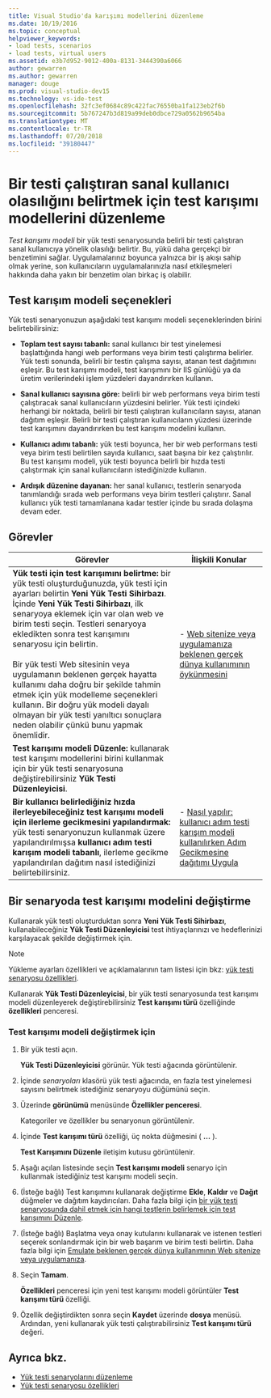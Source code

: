```yaml
---
title: Visual Studio'da karışımı modellerini düzenleme
ms.date: 10/19/2016
ms.topic: conceptual
helpviewer_keywords:
- load tests, scenarios
- load tests, virtual users
ms.assetid: e3b7d952-9012-400a-8131-3444390a6066
author: gewarren
ms.author: gewarren
manager: douge
ms.prod: visual-studio-dev15
ms.technology: vs-ide-test
ms.openlocfilehash: 32fc3ef0684c89c422fac76550ba1fa123eb2f6b
ms.sourcegitcommit: 5b767247b3d819a99deb0dbce729a0562b9654ba
ms.translationtype: MT
ms.contentlocale: tr-TR
ms.lasthandoff: 07/20/2018
ms.locfileid: "39180447"
---
```

# <a name="edit-test-mix-models-to-specify-the-probability-of-a-virtual-user-running-a-test"></a>Bir testi çalıştıran sanal kullanıcı olasılığını belirtmek için test karışımı modellerini düzenleme

*Test karışımı modeli* bir yük testi senaryosunda belirli bir testi çalıştıran sanal kullanıcıya yönelik olasılığı belirtir. Bu, yükü daha gerçekçi bir benzetimini sağlar. Uygulamalarınız boyunca yalnızca bir iş akışı sahip olmak yerine, son kullanıcıların uygulamalarınızla nasıl etkileşmeleri hakkında daha yakın bir benzetim olan birkaç iş olabilir.

## <a name="test-mix-model-options"></a>Test karışım modeli seçenekleri

Yük testi senaryonuzun aşağıdaki test karışımı modeli seçeneklerinden birini belirtebilirsiniz:

-   **Toplam test sayısı tabanlı:** sanal kullanıcı bir test yinelemesi başlattığında hangi web performans veya birim testi çalıştırma belirler. Yük testi sonunda, belirli bir testin çalışma sayısı, atanan test dağıtımını eşleşir. Bu test karışımı modeli, test karışımını bir IIS günlüğü ya da üretim verilerindeki işlem yüzdeleri dayandırırken kullanın.

-   **Sanal kullanıcı sayısına göre:** belirli bir web performans veya birim testi çalıştıracak sanal kullanıcıların yüzdesini belirler. Yük testi içindeki herhangi bir noktada, belirli bir testi çalıştıran kullanıcıların sayısı, atanan dağıtım eşleşir. Belirli bir testi çalıştıran kullanıcıların yüzdesi üzerinde test karışımını dayandırırken bu test karışımı modelini kullanın.

-   **Kullanıcı adımı tabanlı:** yük testi boyunca, her bir web performans testi veya birim testi belirtilen sayıda kullanıcı, saat başına bir kez çalıştırılır. Bu test karışımı modeli, yük testi boyunca belirli bir hızda testi çalıştırmak için sanal kullanıcıların istediğinizde kullanın.

-   **Ardışık düzenine dayanan:** her sanal kullanıcı, testlerin senaryoda tanımlandığı sırada web performans veya birim testleri çalıştırır. Sanal kullanıcı yük testi tamamlanana kadar testler içinde bu sırada dolaşma devam eder.

## <a name="tasks"></a>Görevler

|Görevler|İlişkili Konular|
|-----------|-----------------------|
|**Yük testi için test karışımını belirtme:** bir yük testi oluşturduğunuzda, yük testi için ayarları belirtin **Yeni Yük Testi Sihirbazı**. İçinde **Yeni Yük Testi Sihirbazı**, ilk senaryoya eklemek için var olan web ve birim testi seçin. Testleri senaryoya ekledikten sonra test karışımını senaryosu için belirtin.<br /><br /> Bir yük testi Web sitesinin veya uygulamanın beklenen gerçek hayatta kullanımı daha doğru bir şekilde tahmin etmek için yük modelleme seçenekleri kullanın. Bir doğru yük modeli dayalı olmayan bir yük testi yanıltıcı sonuçlara neden olabilir çünkü bunu yapmak önemlidir.|-   [Web sitenize veya uygulamanıza beklenen gerçek dünya kullanımının öykünmesini](../test/emulate-real-world-usage-of-a-web-site-in-a-load-test-using-test-mix-models.md)|
|**Test karışımı modeli Düzenle:** kullanarak test karışımı modellerini birini kullanmak için bir yük testi senaryosuna değiştirebilirsiniz **Yük Testi Düzenleyicisi**.||
|**Bir kullanıcı belirlediğiniz hızda ilerleyebileceğiniz test karışımı modeli için ilerleme gecikmesini yapılandırmak:** yük testi senaryonuzun kullanmak üzere yapılandırılmışsa **kullanıcı adım testi karışım modeli tabanlı**, ilerleme gecikme yapılandırılan dağıtım nasıl istediğinizi belirtebilirsiniz.|-   [Nasıl yapılır: kullanıcı adım testi karışım modeli kullanılırken Adım Gecikmesine dağıtımı Uygula](../test/how-to-apply-distribution-to-pacing-delay-when-using-a-user-pace-test-mix-model.md)|

## <a name="change-the-test-mix-model-in-a-scenario"></a>Bir senaryoda test karışımı modelini değiştirme

Kullanarak yük testi oluşturduktan sonra **Yeni Yük Testi Sihirbazı**, kullanabileceğiniz **Yük Testi Düzenleyicisi** test ihtiyaçlarınızı ve hedeflerinizi karşılayacak şekilde değiştirmek için.

> [!NOTE]
> Yükleme ayarları özellikleri ve açıklamalarının tam listesi için bkz: [yük testi senaryosu özellikleri](../test/load-test-scenario-properties.md).

Kullanarak **Yük Testi Düzenleyicisi**, bir yük testi senaryosunda test karışımı modeli düzenleyerek değiştirebilirsiniz **Test karışımı türü** özelliğinde **özellikleri** penceresi.

### <a name="to-change-the-test-mix-model"></a>Test karışımı modeli değiştirmek için

1.  Bir yük testi açın.

     **Yük Testi Düzenleyicisi** görünür. Yük testi ağacında görüntülenir.

2.  İçinde *senaryoları* klasörü yük testi ağacında, en fazla test yinelemesi sayısını belirtmek istediğiniz senaryoyu düğümünü seçin.

3.  Üzerinde **görünümü** menüsünde **Özellikler penceresi**.

     Kategoriler ve özellikler bu senaryonun görüntülenir.

4.  İçinde **Test karışımı türü** özelliği, üç nokta düğmesini ( **...** ).

     **Test Karışımını Düzenle** iletişim kutusu görüntülenir.

5.  Aşağı açılan listesinde seçin **Test karışımı modeli** senaryo için kullanmak istediğiniz test karışımı modeli seçin.

6.  (İsteğe bağlı) Test karışımını kullanarak değiştirme **Ekle**, **Kaldır** ve **Dağıt** düğmeler ve dağıtım kaydırıcıları. Daha fazla bilgi için [bir yük testi senaryosunda dahil etmek için hangi testlerin belirlemek için test karışımını Düzenle](../test/edit-the-test-mix-to-specify-which-web-browsers-types-in-a-load-test-scenario.md).

7.  (İsteğe bağlı) Başlatma veya onay kutularını kullanarak ve istenen testleri seçerek sonlandırmak için bir web başarım ve birim testi belirtin. Daha fazla bilgi için [Emulate beklenen gerçek dünya kullanımının Web sitenize veya uygulamanıza](../test/emulate-real-world-usage-of-a-web-site-in-a-load-test-using-test-mix-models.md).

8.  Seçin **Tamam**.

     **Özellikleri** penceresi için yeni test karışımı modeli görüntüler **Test karışımı türü** özelliği.

9. Özellik değiştirdikten sonra seçin **Kaydet** üzerinde **dosya** menüsü. Ardından, yeni kullanarak yük testi çalıştırabilirsiniz **Test karışımı türü** değeri.

## <a name="see-also"></a>Ayrıca bkz.

- [Yük testi senaryolarını düzenleme](../test/edit-load-test-scenarios.md)
- [Yük testi senaryosu özellikleri](../test/load-test-scenario-properties.md)